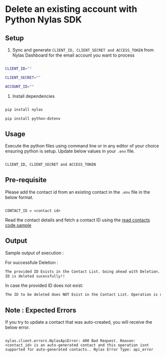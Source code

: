 
# Delete an existing account with Python Nylas SDK

  

  

## Setup

  

  

1) Sync and generate `CLIENT_ID, CLIENT_SECRET and ACCESS_TOKEN` from Nylas Dashboard for the email account you want to process

  

  

```bash

CLIENT_ID=""

CLIENT_SECRET=""

ACCOUNT_ID=""

```

  
  

1) Install dependencies

  

  

```bash

pip install nylas

pip install python-dotenv

```

  
  

## Usage

  

Execute the python files using command line or in any editor of your choice ensuring python is setup. Update below values in your `.env` file.

  

```bash

CLIENT_ID, CLIENT_SECRET and ACCESS_TOKEN

```

## Pre-requisite

  

Please add the contact id from an existing contact in the `.env` file in the below format.

```

CONTACT_ID = <contact id>

```

Read the contact details and fetch a contact ID using the [read contacts code sample](https://github.com/nylas-samples/nylas-hacktoberfest-2022/tree/main/code-samples/contact/python/read_contacts)

  

## Output

  
  



Sample output of execution :

For successfule Deletion : 
```bash
The provided ID Exists in the Contact List. Going ahead with Deletion.....
ID is deleted sucessfully!!
```
In case the provided ID does not exist: 
```bash
The ID to be deleted does NOT Exist in the Contact List. Operation is unsuccessful!

```

  

## Note : Expected Errors

  

If you try to update a contact that was auto-created, you will receive the below error.

```

nylas.client.errors.NylasApiError: 400 Bad Request. Reason: <contact_id> is an auto-generated contact and this operation isnt supported for auto-generated contacts.. Nylas Error Type: api_error

```